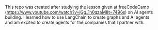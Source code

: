 This repo was created after studying the lesson given at freeCodeCamp (https://www.youtube.com/watch?v=jGg_1h0qzaM&t=7496s) on AI agents building. I learned how to use LangChain to create graphs and AI agents and am excited to create agents for the companies that I partner with.
